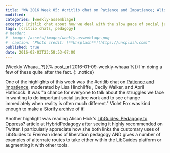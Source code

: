 ```yaml
---
title: "WA 2016 Week 05: #critlib chat on Patience and Impatience; Alison Hicks' LibGuides: Pedagogy to Oppress?"
modified:
categories: [weekly-assemblage]
excerpt: Critlib chat about how we deal with the slow pace of social justice work; a great article examining how LibGuides hinders and potentially supports liberatory pedagogy.
tags: [critlib chats, pedagogy]
# header:
#  image: /assets/images/weekly-assemblage.png
#  caption: "Photo credit: [**Unsplash**](https://unsplash.com)"
published: true
date: 2016-02-03T23:58:53-07:00
---
```

  
[Weekly Whaaa…?]({% post_url 2016-01-09-weekly-whaaa %}) I'm doing a few of these quite after the fact. 
{: .notice}  

One of the highlights of this week was the #critlib chat on [Patience and Impatience](http://critlib.org/patience-impatience/), moderated by Lisa Hinchliffe , Cecily Walker, and April Hathcock. It was "a chance for everyone to talk about the struggles we face in wanting to do important social justice work and to see change immediately when reality is often much different." Violet Fox was kind enough to make a [Storify archive](https://storify.com/violetbfox/critlib-patience-impatience) of it!     

Another highlight was reading Alison Hick's [LibGuides: Pedagogy to Oppress?](http://www.digitalpedagogylab.com/hybridped/libguides-pedagogy-to-oppress/) article at HybridPedagogy after seeing it highly recommended on Twitter. I particularly appreciate how she both links the customary uses of LibGuides to Freirean ideas of liberation pedagogy AND gives a number of examples of alternate routes to take either within the LibGuides platform or augmenting it with other tools.    
